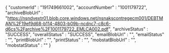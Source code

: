{
    "customerId" : "191749661002",
    "accountNumber" : "1001179722",
    "archiveBlobUrl" : "https://nsndvextr01.blob.core.windows.net/nsnakscontregecm001/DEBTMAN%2F19ef9d68-b114-4803-b09b-ncdnc7-c8c6-d6cs%2Farchive%2F1001179722_EMLCA002.pdf",
    "archiveStatus" : "SUCCESS",
    "overallStatus" : "SUCCESS",
    "emailBlobUrl" : "",
    "emailStatus" : "",
    "printBlobUrl" : "",
    "printStatus" : "",
    "mobstatBlobUrl" : "",
    "mobstatStatus" : ""
  }
